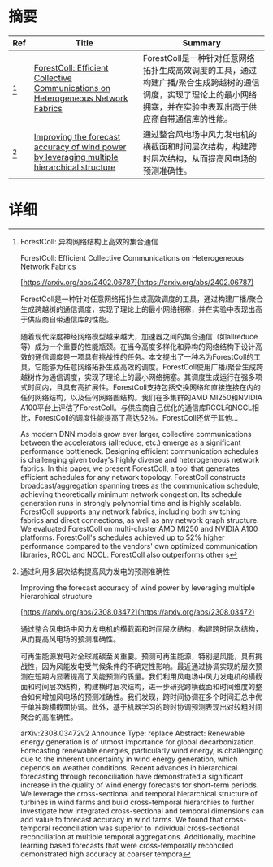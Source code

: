 # 摘要

| Ref | Title | Summary |
| --- | --- | --- |
| [^1] | [ForestColl: Efficient Collective Communications on Heterogeneous Network Fabrics](https://arxiv.org/abs/2402.06787) | ForestColl是一种针对任意网络拓扑生成高效调度的工具，通过构建广播/聚合生成跨越树的通信调度，实现了理论上的最小网络拥塞，并在实验中表现出高于供应商自带通信库的性能。 |
| [^2] | [Improving the forecast accuracy of wind power by leveraging multiple hierarchical structure](https://arxiv.org/abs/2308.03472) | 通过整合风电场中风力发电机的横截面和时间层次结构，构建跨时层次结构，从而提高风电场的预测准确性。 |

# 详细

[^1]: ForestColl: 异构网络结构上高效的集合通信

    ForestColl: Efficient Collective Communications on Heterogeneous Network Fabrics

    [https://arxiv.org/abs/2402.06787](https://arxiv.org/abs/2402.06787)

    ForestColl是一种针对任意网络拓扑生成高效调度的工具，通过构建广播/聚合生成跨越树的通信调度，实现了理论上的最小网络拥塞，并在实验中表现出高于供应商自带通信库的性能。

    

    随着现代深度神经网络模型越来越大，加速器之间的集合通信（如allreduce等）成为一个重要的性能瓶颈。在当今高度多样化和异构的网络结构下设计高效的通信调度是一项具有挑战性的任务。本文提出了一种名为ForestColl的工具，它能够为任意网络拓扑生成高效的调度。ForestColl使用广播/聚合生成跨越树作为通信调度，实现了理论上的最小网络拥塞。其调度生成运行在强多项式时间内，且具有高扩展性。ForestColl支持包括交换网络和直接连接在内的任何网络结构，以及任何网络图结构。我们在多集群的AMD MI250和NVIDIA A100平台上评估了ForestColl。与供应商自己优化的通信库RCCL和NCCL相比，ForestColl的调度性能提高了高达52％。ForestColl还优于其他...

    As modern DNN models grow ever larger, collective communications between the accelerators (allreduce, etc.) emerge as a significant performance bottleneck. Designing efficient communication schedules is challenging given today's highly diverse and heterogeneous network fabrics. In this paper, we present ForestColl, a tool that generates efficient schedules for any network topology. ForestColl constructs broadcast/aggregation spanning trees as the communication schedule, achieving theoretically minimum network congestion. Its schedule generation runs in strongly polynomial time and is highly scalable. ForestColl supports any network fabrics, including both switching fabrics and direct connections, as well as any network graph structure. We evaluated ForestColl on multi-cluster AMD MI250 and NVIDIA A100 platforms. ForestColl's schedules achieved up to 52\% higher performance compared to the vendors' own optimized communication libraries, RCCL and NCCL. ForestColl also outperforms other s
    
[^2]: 通过利用多层次结构提高风力发电的预测准确性

    Improving the forecast accuracy of wind power by leveraging multiple hierarchical structure

    [https://arxiv.org/abs/2308.03472](https://arxiv.org/abs/2308.03472)

    通过整合风电场中风力发电机的横截面和时间层次结构，构建跨时层次结构，从而提高风电场的预测准确性。

    

    可再生能源发电对全球减碳至关重要。预测可再生能源，特别是风能，具有挑战性，因为风能发电受气候条件的不确定性影响。最近通过协调实现的层次预测在短期内显著提高了风能预测的质量。我们利用风电场中风力发电机的横截面和时间层次结构，构建横时层次结构，进一步研究跨横截面和时间维度的整合如何增加风电场的预测准确性。我们发现，跨时间协调在多个时间汇总中优于单独跨横截面协调。此外，基于机器学习的跨时协调预测表现出对较粗时间聚合的高准确性。

    arXiv:2308.03472v2 Announce Type: replace  Abstract: Renewable energy generation is of utmost importance for global decarbonization. Forecasting renewable energies, particularly wind energy, is challenging due to the inherent uncertainty in wind energy generation, which depends on weather conditions. Recent advances in hierarchical forecasting through reconciliation have demonstrated a significant increase in the quality of wind energy forecasts for short-term periods. We leverage the cross-sectional and temporal hierarchical structure of turbines in wind farms and build cross-temporal hierarchies to further investigate how integrated cross-sectional and temporal dimensions can add value to forecast accuracy in wind farms. We found that cross-temporal reconciliation was superior to individual cross-sectional reconciliation at multiple temporal aggregations. Additionally, machine learning based forecasts that were cross-temporally reconciled demonstrated high accuracy at coarser tempora
    

